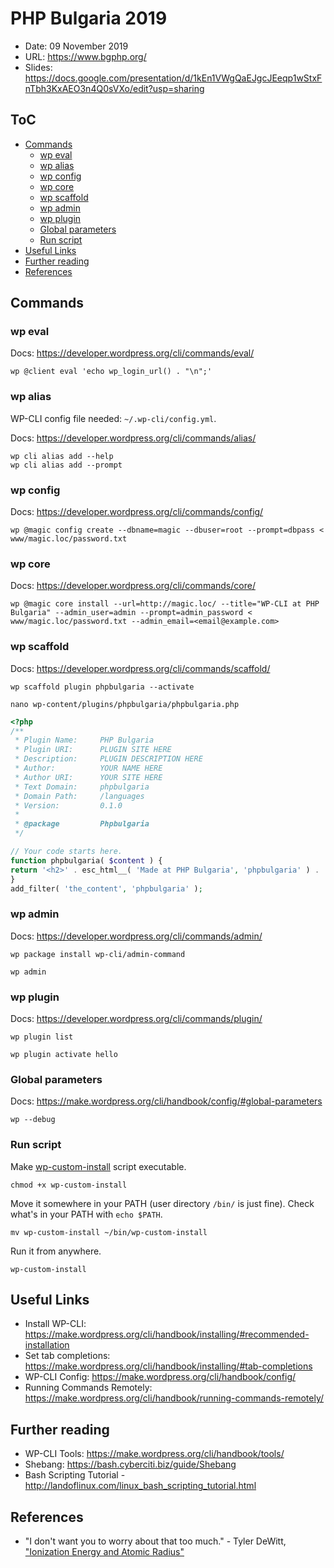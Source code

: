 # PHP Bulgaria 2019

- Date: 09 November 2019
- URL: https://www.bgphp.org/
- Slides: https://docs.google.com/presentation/d/1kEn1VWgQaEJgcJEeqp1wStxFnTbh3KxAEO3n4Q0sVXo/edit?usp=sharing

## ToC

- [Commands](#commands)
  - [wp eval](#wp-eval)
  - [wp alias](#wp-alias)
  - [wp config](#wp-config)
  - [wp core](#wp-core)
  - [wp scaffold](#wp-scaffold)
  - [wp admin](#wp-admin)
  - [wp plugin](#wp-plugin)
  - [Global parameters](#global-parameters)
  - [Run script](#run-script)
- [Useful Links](#useful-links)
- [Further reading](#further-reading)
- [References](#references)

## Commands

### wp eval

Docs: https://developer.wordpress.org/cli/commands/eval/

```
wp @client eval 'echo wp_login_url() . "\n";'
```

### wp alias

WP-CLI config file needed: `~/.wp-cli/config.yml`.

Docs: https://developer.wordpress.org/cli/commands/alias/

```
wp cli alias add --help
wp cli alias add --prompt
```

### wp config

Docs: https://developer.wordpress.org/cli/commands/config/

```
wp @magic config create --dbname=magic --dbuser=root --prompt=dbpass < www/magic.loc/password.txt
```

### wp core

Docs: https://developer.wordpress.org/cli/commands/core/

```
wp @magic core install --url=http://magic.loc/ --title="WP-CLI at PHP Bulgaria" --admin_user=admin --prompt=admin_password < www/magic.loc/password.txt --admin_email=<email@example.com>
```

### wp scaffold

Docs: https://developer.wordpress.org/cli/commands/scaffold/

```
wp scaffold plugin phpbulgaria --activate
```

```
nano wp-content/plugins/phpbulgaria/phpbulgaria.php
```

```PHP
<?php
/**
 * Plugin Name:     PHP Bulgaria
 * Plugin URI:      PLUGIN SITE HERE
 * Description:     PLUGIN DESCRIPTION HERE
 * Author:          YOUR NAME HERE
 * Author URI:      YOUR SITE HERE
 * Text Domain:     phpbulgaria
 * Domain Path:     /languages
 * Version:         0.1.0
 *
 * @package         Phpbulgaria
 */

// Your code starts here.
function phpbulgaria( $content ) {
return '<h2>' . esc_html__( 'Made at PHP Bulgaria', 'phpbulgaria' ) . '</h2>' . $content;
}
add_filter( 'the_content', 'phpbulgaria' );
```

### wp admin

Docs: https://developer.wordpress.org/cli/commands/admin/

```
wp package install wp-cli/admin-command
```

```
wp admin
```

### wp plugin

Docs: https://developer.wordpress.org/cli/commands/plugin/

```
wp plugin list
```

```
wp plugin activate hello
```

### Global parameters

Docs: https://make.wordpress.org/cli/handbook/config/#global-parameters

```
wp --debug
```

### Run script

Make [wp-custom-install](wp-custom-install) script executable.

```
chmod +x wp-custom-install
```

Move it somewhere in your PATH (user directory `/bin/` is just fine). Check what's in your PATH with `echo $PATH`.

```
mv wp-custom-install ~/bin/wp-custom-install
```

Run it from anywhere.

```
wp-custom-install
```

## Useful Links

- Install WP-CLI: https://make.wordpress.org/cli/handbook/installing/#recommended-installation
- Set tab completions: https://make.wordpress.org/cli/handbook/installing/#tab-completions
- WP-CLI Config: https://make.wordpress.org/cli/handbook/config/
- Running Commands Remotely: https://make.wordpress.org/cli/handbook/running-commands-remotely/

## Further reading

- WP-CLI Tools: https://make.wordpress.org/cli/handbook/tools/
- Shebang: https://bash.cyberciti.biz/guide/Shebang
- Bash Scripting Tutorial - http://landoflinux.com/linux_bash_scripting_tutorial.html

## References

- "I don't want you to worry about that too much." - Tyler DeWitt, ["Ionization Energy and Atomic Radius"](https://youtu.be/Mmti4kKDcqA?t=14)
